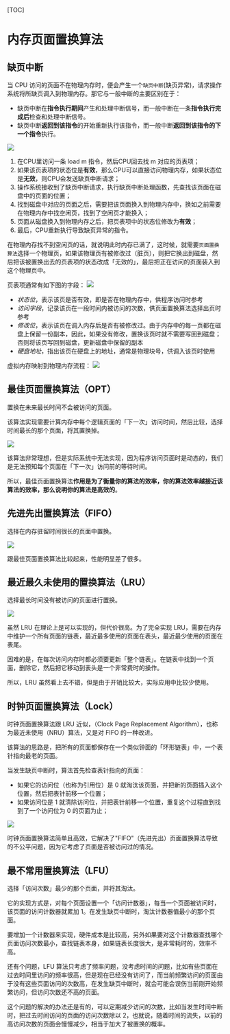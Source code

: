 
[TOC]
# 内存页面置换算法

## 缺页中断

当 CPU 访问的页面不在物理内存时，便会产生一个`缺页中断`(缺页异常)，请求操作系统将所缺页调入到物理内存。那它与一般中断的主要区别在于：

- 缺页中断在**指令执行期间**产生和处理中断信号，而一般中断在一条**指令执行完成后**检查和处理中断信号。
- 缺页中断**返回到该指令**的开始重新执行该指令，而一般中断**返回到该指令的下一个指令**执行。

![](https://cdn.xiaolincoding.com/gh/xiaolincoder/ImageHost2/%E6%93%8D%E4%BD%9C%E7%B3%BB%E7%BB%9F/%E8%B0%83%E5%BA%A6%E7%AE%97%E6%B3%95/%E7%BC%BA%E9%A1%B5%E5%BC%82%E5%B8%B8%E6%B5%81%E7%A8%8B.png)

1. 在CPU里访问一条 load m 指令，然后CPU回去找 m 对应的页表项；
1. 如果该页表项的状态位是**有效**，那么CPU可以直接访问物理内存，如果状态位是**无效**，则CPU会发送缺页中断请求；
1. 操作系统接收到了缺页中断请求，执行缺页中断处理函数，先查找该页面在磁盘中的页面的位置；
1. 找到磁盘中对应的页面之后，需要把该页面换入到物理内存中，换如之前需要在物理内存中找空闲页，找到了空闲页才能换入；
1. 页面从磁盘换入到物理内存之后，把页表项中的状态位修改为**有效**；
1. 最后，CPU重新执行导致缺页异常的指令。

在物理内存找不到空闲页的话，就说明此时内存已满了，这时候，就需要`页面置换算法`选择一个物理页，如果该物理页有被修改过（脏页），则把它换出到磁盘，然后把该被置换出去的页表项的状态改成「无效的」，最后把正在访问的页面装入到这个物理页中。

页表项通常有如下图的字段：
![](https://cdn.xiaolincoding.com/gh/xiaolincoder/ImageHost2/%E6%93%8D%E4%BD%9C%E7%B3%BB%E7%BB%9F/%E8%B0%83%E5%BA%A6%E7%AE%97%E6%B3%95/%E9%A1%B5%E8%A1%A8%E9%A1%B9%E5%AD%97%E6%AE%B5.png)

- *状态位*，表示该页是否有效，即是否在物理内存中，供程序访问时参考
- *访问字段*，记录该页在一段时间内被访问的次数，供页面置换算法选择出页时参考
- *修改位*，表示该页在调入内存后是否有被修改过。由于内存中的每一页都在磁盘上保留一份副本，因此，如果没有修改，置换该页时就不需要写回到磁盘；否则将该页写回到磁盘，更新磁盘中保留的副本
- *硬盘地址*，指出该页在硬盘上的地址，通常是物理块号，供调入该页时使用

虚拟内存映射到物理内存流程：
![](https://camo.githubusercontent.com/067527081cde134feb7084a0f6484a5372b23669fe3b68c6c7cd869f8f2ceafa/68747470733a2f2f63646e2e6a7364656c6976722e6e65742f67682f7869616f6c696e636f6465722f496d616765486f7374322f2545362539332538442545342542442539432545372542332542422545372542422539462f2545382542302538332545352542412541362545372541452539372545362542332539352f2545382539392539412545362538422539462545352538362538352545352541442539382545372541452541312545372539302538362545362542352538312545372541382538422e706e67)
## 最佳页面置换算法（OPT）

置换在未来最长时间不会被访问的页面。

该算法实现需要计算内存中每个逻辑页面的「下一次」访问时间，然后比较，选择时间最长的那个页面，将其置换掉。

![](https://camo.githubusercontent.com/4f5e5bc2f5e86ed350c72ad756f7e4699e5a104fba3cb39e52284cdb77653586/68747470733a2f2f63646e2e6a7364656c6976722e6e65742f67682f7869616f6c696e636f6465722f496d616765486f7374322f2545362539332538442545342542442539432545372542332542422545372542422539462f2545382542302538332545352542412541362545372541452539372545362542332539352f2545362539432538302545342542432539382545372542442541452545362538442541322545372541452539372545362542332539352e706e67)

该算法非常理想，但是实际系统中无法实现，因为程序访问页面时是动态的，我们是无法预知每个页面在「下一次」访问前的等待时间。

所以，最佳页面置换算法**作用是为了衡量你的算法的效率，你的算法效率越接近该算法的效率，那么说明你的算法是高效的**。

## 先进先出置换算法（FIFO）

选择在内存驻留时间很长的页面中置换。

![](https://camo.githubusercontent.com/12c1e809ab7f3cb1cad4f2678bb8df4f05be187185bad1e77a5b50aa2bd593ee/68747470733a2f2f63646e2e6a7364656c6976722e6e65742f67682f7869616f6c696e636f6465722f496d616765486f7374322f2545362539332538442545342542442539432545372542332542422545372542422539462f2545382542302538332545352542412541362545372541452539372545362542332539352f4649464f2545372542442541452545362538442541322545372541452539372545362542332539352e706e67)

跟最佳页面置换算法比较起来，性能明显差了很多。

## 最近最久未使用的置换算法（LRU）

选择最长时间没有被访问的页面进行置换。

![](https://camo.githubusercontent.com/bb58a8dc369912a76fff8e45bb93e4a5f82d27eb600d4deb016045aa09d4ff94/68747470733a2f2f63646e2e6a7364656c6976722e6e65742f67682f7869616f6c696e636f6465722f496d616765486f7374322f2545362539332538442545342542442539432545372542332542422545372542422539462f2545382542302538332545352542412541362545372541452539372545362542332539352f4c52552545372542442541452545362538442541322545372541452539372545362542332539352e706e67)

虽然 LRU 在理论上是可以实现的，但代价很高。为了完全实现 LRU，需要在内存中维护一个所有页面的链表，最近最多使用的页面在表头，最近最少使用的页面在表尾。

困难的是，在每次访问内存时都必须要更新「整个链表」。在链表中找到一个页面，删除它，然后把它移动到表头是一个非常费时的操作。

所以，LRU 虽然看上去不错，但是由于开销比较大，实际应用中比较少使用。

## 时钟页面置换算法（Lock）

时钟页面置换算法跟 LRU 近似，（Clock Page Replacement Algorithm），也称为最近未使用（NRU）算法，又是对 FIFO 的一种改进。

该算法的思路是，把所有的页面都保存在一个类似钟面的「环形链表」中，一个表针指向最老的页面。

当发生缺页中断时，算法首先检查表针指向的页面：

- 如果它的访问位（也称为引用位）是 0 就淘汰该页面，并把新的页面插入这个位置，然后把表针前移一个位置；
- 如果访问位是 1 就清除访问位，并把表针前移一个位置，重复这个过程直到找到了一个访问位为 0 的页面为止；

![](https://camo.githubusercontent.com/adccaa72e9e2a1b1615b552df38fa5f576da36fc2badcbc0830a69cd74c35d40/68747470733a2f2f63646e2e6a7364656c6976722e6e65742f67682f7869616f6c696e636f6465722f496d616765486f7374322f2545362539332538442545342542442539432545372542332542422545372542422539462f2545382542302538332545352542412541362545372541452539372545362542332539352f2545362539372542362545392539322539462545372542442541452545362538442541322545372541452539372545362542332539352e706e67)

时钟页面置换算法简单且高效，它解决了"FIFO"（先进先出）页面置换算法导致的不公平问题，因为它考虑了页面是否被访问过的情况。

## 最不常用置换算法（LFU）

选择「访问次数」最少的那个页面，并将其淘汰。

它的实现方式是，对每个页面设置一个「访问计数器」，每当一个页面被访问时，该页面的访问计数器就累加 1。在发生缺页中断时，淘汰计数器值最小的那个页面。

要增加一个计数器来实现，硬件成本是比较高，另外如果要对这个计数器查找哪个页面访问次数最小，查找链表本身，如果链表长度很大，是非常耗时的，效率不高。

还有个问题，LFU 算法只考虑了频率问题，没考虑时间的问题，比如有些页面在过去时间里访问的频率很高，但是现在已经没有访问了，而当前频繁访问的页面由于没有这些页面访问的次数高，在发生缺页中断时，就会可能会误伤当前刚开始频繁访问，但访问次数还不高的页面。

这个问题的解决的办法还是有的，可以定期减少访问的次数，比如当发生时间中断时，把过去时间访问的页面的访问次数除以 2，也就说，随着时间的流失，以前的高访问次数的页面会慢慢减少，相当于加大了被置换的概率。

